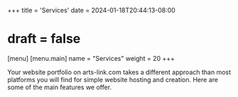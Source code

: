 +++
title = 'Services'
date = 2024-01-18T20:44:13-08:00
# draft = false
[menu]
 [menu.main]
  name = "Services"
  weight = 20
+++

Your website portfolio on arts-link.com takes a different approach than most platforms you will find for simple website hosting and creation. Here are some of the main features we offer.